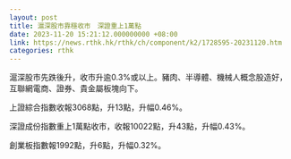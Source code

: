 ```yaml
---
layout: post
title: 滬深股市靠穩收市　深證重上1萬點
date: 2023-11-20 15:21:12.000000000 +08:00
link: https://news.rthk.hk/rthk/ch/component/k2/1728595-20231120.htm
categories: rthk
---
```


滬深股市先跌後升，收市升逾0.3%或以上。豬肉、半導體、機械人概念股造好，互聯網電商、證券、貴金屬板塊向下。

上證綜合指數收報3068點，升13點，升幅0.46%。

深證成份指數重上1萬點收市，收報10022點，升43點，升幅0.43%。

創業板指數報1992點，升6點，升幅0.32%。
